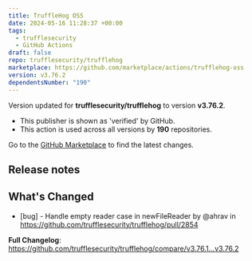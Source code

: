 ```yaml
---
title: TruffleHog OSS
date: 2024-05-16 11:28:37 +00:00
tags:
  - trufflesecurity
  - GitHub Actions
draft: false
repo: trufflesecurity/trufflehog
marketplace: https://github.com/marketplace/actions/trufflehog-oss
version: v3.76.2
dependentsNumber: "190"
---
```



Version updated for **trufflesecurity/trufflehog** to version **v3.76.2**.
- This publisher is shown as 'verified' by GitHub.
- This action is used across all versions by **190** repositories.

Go to the [GitHub Marketplace](https://github.com/marketplace/actions/trufflehog-oss) to find the latest changes.

## Release notes

## What's Changed
* [bug] - Handle empty reader case in newFileReader by @ahrav in https://github.com/trufflesecurity/trufflehog/pull/2854


**Full Changelog**: https://github.com/trufflesecurity/trufflehog/compare/v3.76.1...v3.76.2
